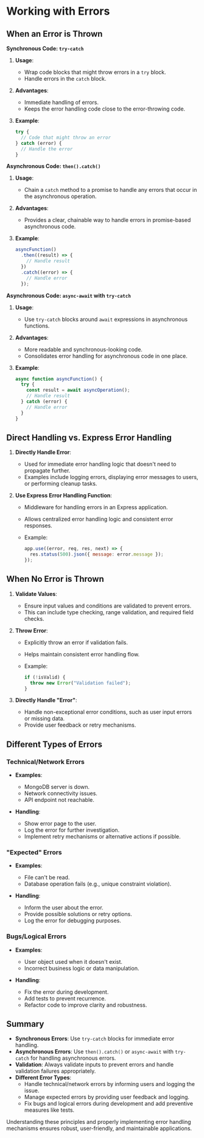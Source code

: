 # Working with Errors

## When an Error is Thrown

**Synchronous Code: `try-catch`**

1. **Usage**:

   - Wrap code blocks that might throw errors in a `try` block.
   - Handle errors in the `catch` block.

2. **Advantages**:

   - Immediate handling of errors.
   - Keeps the error handling code close to the error-throwing code.

3. **Example**:

   ```javascript
   try {
     // Code that might throw an error
   } catch (error) {
     // Handle the error
   }
   ```

**Asynchronous Code: `then().catch()`**

1. **Usage**:

   - Chain a `catch` method to a promise to handle any errors that occur in the asynchronous operation.

2. **Advantages**:

   - Provides a clear, chainable way to handle errors in promise-based asynchronous code.

3. **Example**:

   ```javascript
   asyncFunction()
     .then((result) => {
       // Handle result
     })
     .catch((error) => {
       // Handle error
     });
   ```

**Asynchronous Code: `async-await` with `try-catch`**

1. **Usage**:

   - Use `try-catch` blocks around `await` expressions in asynchronous functions.

2. **Advantages**:

   - More readable and synchronous-looking code.
   - Consolidates error handling for asynchronous code in one place.

3. **Example**:

   ```javascript
   async function asyncFunction() {
     try {
       const result = await asyncOperation();
       // Handle result
     } catch (error) {
       // Handle error
     }
   }
   ```

## Direct Handling vs. Express Error Handling

1. **Directly Handle Error**:

   - Used for immediate error handling logic that doesn't need to propagate further.
   - Examples include logging errors, displaying error messages to users, or performing cleanup tasks.

2. **Use Express Error Handling Function**:

   - Middleware for handling errors in an Express application.
   - Allows centralized error handling logic and consistent error responses.
   - Example:

     ```javascript
     app.use((error, req, res, next) => {
       res.status(500).json({ message: error.message });
     });
     ```

## When No Error is Thrown

1. **Validate Values**:

   - Ensure input values and conditions are validated to prevent errors.
   - This can include type checking, range validation, and required field checks.

2. **Throw Error**:

   - Explicitly throw an error if validation fails.
   - Helps maintain consistent error handling flow.
   - Example:

     ```javascript
     if (!isValid) {
       throw new Error("Validation failed");
     }
     ```

3. **Directly Handle "Error"**:
   - Handle non-exceptional error conditions, such as user input errors or missing data.
   - Provide user feedback or retry mechanisms.

## Different Types of Errors

### Technical/Network Errors

- **Examples**:

  - MongoDB server is down.
  - Network connectivity issues.
  - API endpoint not reachable.

- **Handling**:
  - Show error page to the user.
  - Log the error for further investigation.
  - Implement retry mechanisms or alternative actions if possible.

### "Expected" Errors

- **Examples**:

  - File can't be read.
  - Database operation fails (e.g., unique constraint violation).

- **Handling**:
  - Inform the user about the error.
  - Provide possible solutions or retry options.
  - Log the error for debugging purposes.

### Bugs/Logical Errors

- **Examples**:

  - User object used when it doesn't exist.
  - Incorrect business logic or data manipulation.

- **Handling**:
  - Fix the error during development.
  - Add tests to prevent recurrence.
  - Refactor code to improve clarity and robustness.

## Summary

- **Synchronous Errors**: Use `try-catch` blocks for immediate error handling.
- **Asynchronous Errors**: Use `then().catch()` or `async-await` with `try-catch` for handling asynchronous errors.
- **Validation**: Always validate inputs to prevent errors and handle validation failures appropriately.
- **Different Error Types**:
  - Handle technical/network errors by informing users and logging the issue.
  - Manage expected errors by providing user feedback and logging.
  - Fix bugs and logical errors during development and add preventive measures like tests.

Understanding these principles and properly implementing error handling mechanisms ensures robust, user-friendly, and maintainable applications.
